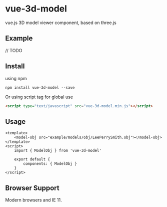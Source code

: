 # vue-3d-model
vue.js 3D model viewer component, based on three.js

## Example
// TODO

## Install
using npm
```
npm install vue-3d-model --save
```
Or using script tag for global use
```html
<script type="text/javascript" src="vue-3d-model.min.js"></script>
```

## Usage
```vue
<template>
    <model-obj src="example/models/obj/LeePerrySmith.obj"></model-obj>
</template>
<script>
    import { ModelObj } from 'vue-3d-model'

    export default {
        components: { ModelObj }
    }
</script>
```

## Browser Support
Modern browsers and IE 11.